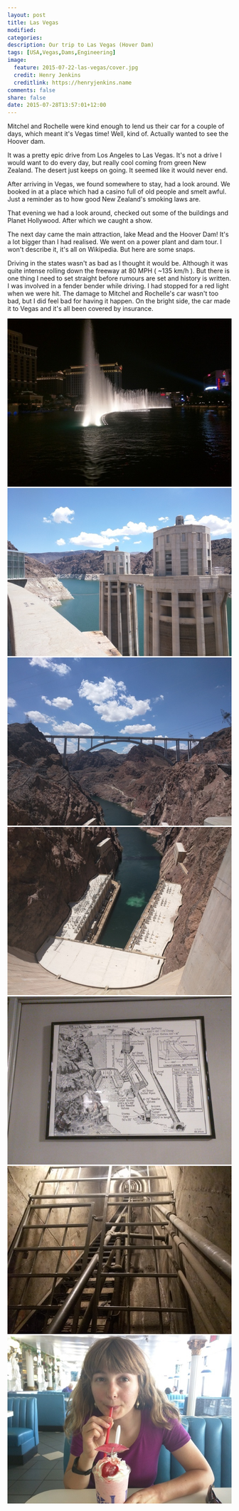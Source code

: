 ```yaml
---
layout: post
title: Las Vegas
modified:
categories:
description: Our trip to Las Vegas (Hover Dam)
tags: [USA,Vegas,Dams,Engineering]
image:
  feature: 2015-07-22-las-vegas/cover.jpg
  credit: Henry Jenkins
  creditlink: https://henryjenkins.name
comments: false
share: false
date: 2015-07-28T13:57:01+12:00
---
```

Mitchel and Rochelle were kind enough to lend us their car for a couple of
days, which meant it's Vegas time! Well, kind of. Actually wanted to see the
Hoover dam.

It was a pretty epic drive from Los Angeles to Las Vegas. It's not a drive I
would want to do every day, but really cool coming from green New Zealand. The
desert just keeps on going. It seemed like it would never end.

After arriving in Vegas, we found somewhere to stay, had a look around. We
booked in at a place which had a casino full of old people and smelt awful.
Just a reminder as to how good New Zealand's smoking laws are.

That evening we had a look around, checked out some of the buildings and Planet
Hollywood. After which we caught a show.

The next day came the main attraction, lake Mead and the Hoover Dam! It's a lot
bigger than I had realised. We went on a power plant and dam tour. I won't
describe it, it's all on Wikipedia. But here are some snaps.

Driving in the states wasn't as bad as I thought it would be. Although it was
quite intense rolling down the freeway at 80 MPH ( ~135 km/h ). But there is
one thing I need to set straight before rumours are set and history is written.
I was involved in a fender bender while driving. I had stopped for a red light
when we were hit. The damage to Mitchel and Rochelle's car wasn't too bad, but
I did feel bad for having it happen. On the bright side, the car made it to
Vegas and it's all been covered by insurance.

<img src="/images/2015-07-22-las-vegas/IMG_20150720_233224_640px.jpg" alt="Bellagio Fountains">

<img src="/images/2015-07-22-las-vegas/IMG_20150721_120053_640px.jpg" alt="Hoover dam intakes">

<img src="/images/2015-07-22-las-vegas/IMG_20150721_120651_640px.jpg" alt="Mike O'Callaghan–Pat Tillman Memorial Bridge">

<img src="/images/2015-07-22-las-vegas/IMG_20150721_120703_640px.jpg" alt="The dam">

<img src="/images/2015-07-22-las-vegas/IMG_20150721_131650_640px.jpg" alt="Dam build instructions">

<img src="/images/2015-07-22-las-vegas/IMG_20150721_134901_640px.jpg" alt="Dam stairs">

<img src="/images/2015-07-22-las-vegas/IMG_20150721_161904_640px.jpg" alt="Holly enjoying her shake">

